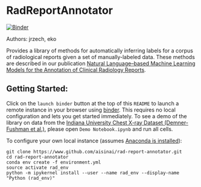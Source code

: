 # RadReportAnnotator
[![Binder](https://mybinder.org/badge.svg)](https://mybinder.org/v2/gh/aisinai/rad-report-annotator/master)

Authors: jrzech, eko

Provides a library of methods for automatically inferring labels for a corpus of radiological reports given a set of manually-labeled data. These methods are described in our publication [Natural Language–based Machine Learning Models for the Annotation of Clinical Radiology Reports](https://doi.org/10.1148/radiol.2018171093).

## Getting Started:

Click on the `launch binder` button at the top of this `README` to launch a remote instance in your browser using [binder](https://mybinder.org/). This requires no local configuration and lets you get started immediately. To see a demo of the library on data from the [Indiana University Chest X-ray Dataset (Demner-Fushman et al.)](https://www.ncbi.nlm.nih.gov/pubmed/26133894), please open `Demo Notebook.ipynb` and run all cells.

To configure your own local instance (assumes [Anaconda is installed](https://www.anaconda.com/download/)):

```
git clone https://www.github.com/aisinai/rad-report-annotator.git
cd rad-report-annotator
conda env create -f environment.yml
source activate rad_env
python -m ipykernel install --user --name rad_env --display-name "Python (rad_env)"
```
